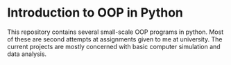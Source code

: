 # Introduction to OOP in Python

This repository contains several small-scale OOP programs in python. Most of
these are second attempts at assignments given to me at university. The current
projects are mostly concerned with basic computer simulation and data analysis. 
